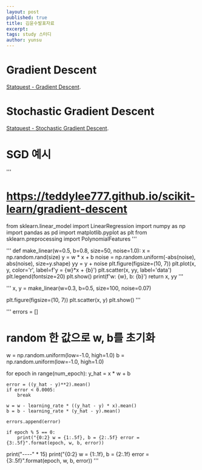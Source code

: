 ```yaml
---
layout: post
published: true
title: 김윤수발표자료
excerpt:
tags: study 스터디
author: yunsu
---
```

# Gradient Descent
[Statquest - Gradient Descent](https://www.youtube.com/watch?v=sDv4f4s2SB8&t).

# Stochastic Gradient Descent
[Statquest - Stochastic Gradient Descent](https://www.youtube.com/watch?v=vMh0zPT0tLI&t).

# SGD 예시
'''
# https://teddylee777.github.io/scikit-learn/gradient-descent

from sklearn.linear_model import LinearRegression
import numpy as np
import pandas as pd
import matplotlib.pyplot as plt
from sklearn.preprocessing import PolynomialFeatures
'''

'''
def make_linear(w=0.5, b=0.8, size=50, noise=1.0):
    x = np.random.rand(size)
    y = w * x + b
    noise = np.random.uniform(-abs(noise), abs(noise), size=y.shape)
    yy = y + noise
    plt.figure(figsize=(10, 7))
    plt.plot(x, y, color='r', label=f'y = {w}*x + {b}')
    plt.scatter(x, yy, label='data')
    plt.legend(fontsize=20)
    plt.show()
    print(f'w: {w}, b: {b}')
    return x, yy
'''


'''
x, y = make_linear(w=0.3, b=0.5, size=100, noise=0.07)

plt.figure(figsize=(10, 7))
plt.scatter(x, y)
plt.show()
'''

'''
errors = []
# random 한 값으로 w, b를 초기화
w = np.random.uniform(low=-1.0, high=1.0)
b = np.random.uniform(low=-1.0, high=1.0)

for epoch in range(num_epoch):
    y_hat = x * w + b

    error = ((y_hat - y)**2).mean()
    if error < 0.0005:
        break
    
    w = w - learning_rate * ((y_hat - y) * x).mean()
    b = b - learning_rate * (y_hat - y).mean()
    
    errors.append(error)
    
    if epoch % 5 == 0:
        print("{0:2} w = {1:.5f}, b = {2:.5f} error = {3:.5f}".format(epoch, w, b, error))

print("----" * 15)
print("{0:2} w = {1:.1f}, b = {2:.1f} error = {3:.5f}".format(epoch, w, b, error))
'''